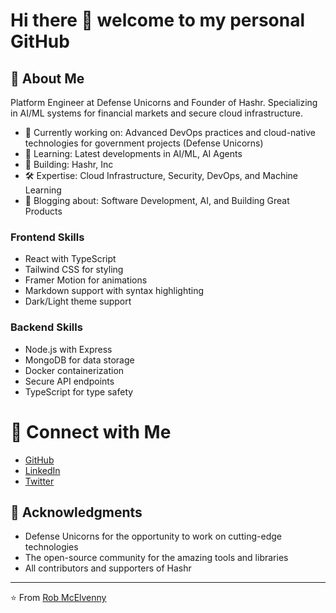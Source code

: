 # Hi there 👋 welcome to my personal GitHub

## 🚀 About Me

Platform Engineer at Defense Unicorns and Founder of Hashr. Specializing in AI/ML systems for financial markets and secure cloud infrastructure.

- 🔭 Currently working on: Advanced DevOps practices and cloud-native technologies for government projects (Defense Unicorns)
- 🌱 Learning: Latest developments in AI/ML, AI Agents
- 💼 Building: Hashr, Inc
- 🛠 Expertise: Cloud Infrastructure, Security, DevOps, and Machine Learning
- 📝 Blogging about: Software Development, AI, and Building Great Products

### Frontend Skills
- React with TypeScript
- Tailwind CSS for styling
- Framer Motion for animations
- Markdown support with syntax highlighting
- Dark/Light theme support

### Backend Skills
- Node.js with Express
- MongoDB for data storage
- Docker containerization
- Secure API endpoints
- TypeScript for type safety

# 🤝 Connect with Me

- [GitHub](https://github.com/robmcelvenny)
- [LinkedIn](https://linkedin.com/in/robmcelvenny)
- [Twitter](https://twitter.com/rmcmlxxx)

## 🙏 Acknowledgments

- Defense Unicorns for the opportunity to work on cutting-edge technologies
- The open-source community for the amazing tools and libraries
- All contributors and supporters of Hashr

---

⭐️ From [Rob McElvenny](https://github.com/robmcelvenny)
